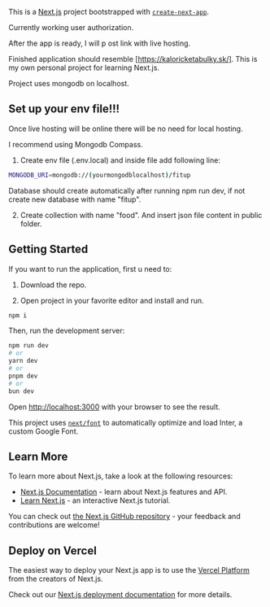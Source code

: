 This is a [Next.js](https://nextjs.org/) project bootstrapped with [`create-next-app`](https://github.com/vercel/next.js/tree/canary/packages/create-next-app).

Currently working user authorization.

After the app is ready, I will p
ost link with live hosting.

Finished application should resemble [https://kaloricketabulky.sk/]. This is my own personal project for learning Next.js.

Project uses mongodb on localhost. 

## Set up your env file!!!

Once live hosting will be online there will be no need for local hosting.

I recommend using Mongodb Compass.

1. Create env file (.env.local) and inside  file add following line:

```bash
MONGODB_URI=mongodb://(yourmongodblocalhost)/fitup
```

Database should create automatically after running npm run dev, if not create new database with name "fitup".

2. Create collection with name "food". And insert json file content in public folder.

## Getting Started


If you want to run the application, first u need to:

1. Download the repo.

2. Open project in your favorite editor and install and run.

```bash
npm i
```

Then, run the development server:

```bash
npm run dev
# or
yarn dev
# or
pnpm dev
# or
bun dev
```

Open [http://localhost:3000](http://localhost:3000) with your browser to see the result.

This project uses [`next/font`](https://nextjs.org/docs/basic-features/font-optimization) to automatically optimize and load Inter, a custom Google Font.

## Learn More

To learn more about Next.js, take a look at the following resources:

- [Next.js Documentation](https://nextjs.org/docs) - learn about Next.js features and API.
- [Learn Next.js](https://nextjs.org/learn) - an interactive Next.js tutorial.

You can check out [the Next.js GitHub repository](https://github.com/vercel/next.js/) - your feedback and contributions are welcome!

## Deploy on Vercel

The easiest way to deploy your Next.js app is to use the [Vercel Platform](https://vercel.com/new?utm_medium=default-template&filter=next.js&utm_source=create-next-app&utm_campaign=create-next-app-readme) from the creators of Next.js.

Check out our [Next.js deployment documentation](https://nextjs.org/docs/deployment) for more details.
